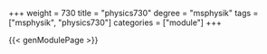 +++
weight = 730
title = "physics730"
degree = "msphysik"
tags = ["msphysik", "physics730"]
categories = ["module"]
+++

{{< genModulePage >}}
